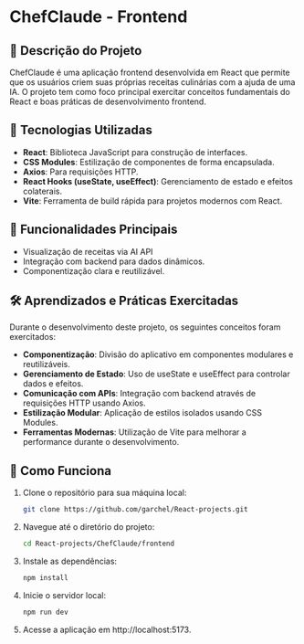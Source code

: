# ChefClaude - Frontend

## 📜 Descrição do Projeto

ChefClaude é uma aplicação frontend desenvolvida em React que permite que os usuários criem suas próprias receitas culinárias com a ajuda de uma IA. O projeto tem como foco principal exercitar conceitos fundamentais do React e boas práticas de desenvolvimento frontend.

## 🚀 Tecnologias Utilizadas

- **React**: Biblioteca JavaScript para construção de interfaces.
- **CSS Modules**: Estilização de componentes de forma encapsulada.
- **Axios**: Para requisições HTTP.
- **React Hooks (useState, useEffect)**: Gerenciamento de estado e efeitos colaterais.
- **Vite**: Ferramenta de build rápida para projetos modernos com React.

## 🎯 Funcionalidades Principais

- Visualização de receitas via AI API
- Integração com backend para dados dinâmicos.
- Componentização clara e reutilizável.

## 🛠️ Aprendizados e Práticas Exercitadas

Durante o desenvolvimento deste projeto, os seguintes conceitos foram exercitados:

- **Componentização**: Divisão do aplicativo em componentes modulares e reutilizáveis.
- **Gerenciamento de Estado**: Uso de useState e useEffect para controlar dados e efeitos.
- **Comunicação com APIs**: Integração com backend através de requisições HTTP usando Axios.
- **Estilização Modular**: Aplicação de estilos isolados usando CSS Modules.
- **Ferramentas Modernas**: Utilização de Vite para melhorar a performance durante o desenvolvimento.

## 📖 Como Funciona

1. Clone o repositório para sua máquina local:

   ```bash
   git clone https://github.com/garchel/React-projects.git
   ```
2. Navegue até o diretório do projeto:
    ```bash
    cd React-projects/ChefClaude/frontend
    ```
3. Instale as dependências:
    ```bash
    npm install
    ```
4. Inicie o servidor local:
    ```bash
    npm run dev
    ```
5. Acesse a aplicação em http://localhost:5173.